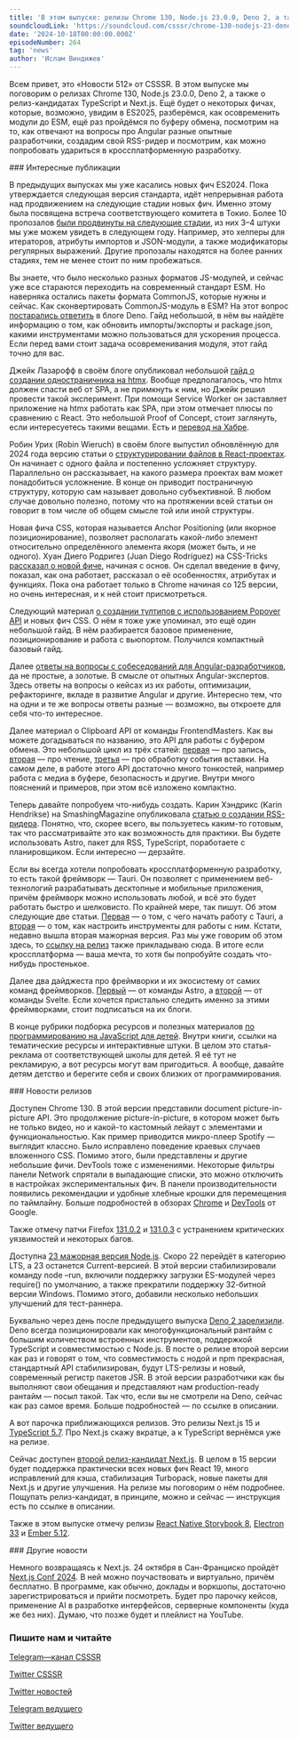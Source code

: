 ```yaml
---
title: 'В этом выпуске: релизы Chrome 130, Node.js 23.0.0, Deno 2, а также о релиз-кандидаты TypeScript и Next.js. Ещё, о некоторых фичах, которые, возможно, мы увидим в ES2025, разберёмся, как осовременить модули до ESM, ещё раз пройдёмся по буферу обмена, посмотрим на то, как отвечают на вопросы про Angular разные опытные разработчики, создадим свой RSS-ридер и посмотрим, как можно попробовать удариться в кроссплатформенную разработку.'
soundcloudLink: 'https://soundcloud.com/csssr/chrome-130-nodejs-23-deno-2-nextjs-15-rc-cjs-esm-anchor-positioning-clipboard-api'
date: '2024-10-18T00:00:00.000Z'
episodeNumber: 264
tag: 'news'
author: 'Ислам Виндижев'
---
```


Всем привет, это «Новости 512» от CSSSR. В этом выпуске мы поговорим о релизах Chrome 130, Node.js 23.0.0, Deno 2, а также о релиз-кандидатах TypeScript и Next.js. Ещё будет о некоторых фичах, которые, возможно, увидим в ES2025, разберёмся, как осовременить модули до ESM, ещё раз пройдёмся по буферу обмена, посмотрим на то, как отвечают на вопросы про Angular разные опытные разработчики, создадим свой RSS-ридер и посмотрим, как можно попробовать удариться в кроссплатформенную разработку.

<ParagraphWithImage imageName="laptopNews" >
  ### Интересные публикации

В предыдущих выпусках мы уже касались новых фич ES2024. Пока утверждается следующая версия стандарта, идёт непрерывная работа над продвижением на следующие стадии новых фич. Именно этому была посвящена встреча соответствующего комитета в Токио. Более 10 пропозалов [были продвинуты на следующие стадии](https://socket.dev/blog/tc39-advances-10-ecmascript-proposals-key-features-to-watch), из них 3–4 штуки мы уже можем увидеть в следующем году. Например, это хелперы для итераторов, атрибуты импортов и JSON-модули, а также модификаторы регулярных выражений. Другие пропозалы находятся на более ранних стадиях, тем не менее стоит по ним пробежаться.
</ParagraphWithImage>

Вы знаете, что было несколько разных форматов JS-модулей, и сейчас уже все стараются переходить на современный стандарт ESM. Но наверняка остались пакеты формата CommonJS, которые нужны и сейчас. Как сконвертировать CommonJS-модуль в ESM? На этот вопрос [постарались ответить](https://deno.com/blog/convert-cjs-to-esm) в блоге Deno. Гайд небольшой, в нём вы найдёте информацию о том, как обновить импорты/экспорты и package.json, какими инструментами можно пользоваться для ускорения процесса. Если перед вами стоит задача осовременивания модуля, этот гайд точно для вас.

Джейк Лазарофф в своём блоге опубликовал небольшой [гайд о создании одностраничника на htmx](https://jakelazaroff.com/words/building-a-single-page-app-with-htmx/). Вообще предполагалось, что htmx должен спасти веб от SPA, а не примкнуть к ним, но Джейк решил провести такой эксперимент. При помощи Service Worker он заставляет приложение на htmx работать как SPA, при этом отмечает плюсы по сравнению с React. Это небольшой Proof of Concept, стоит заглянуть, если интересуетесь такими вещами. Есть и [перевод на Хабре](https://habr.com/ru/companies/ruvds/articles/849854/).

Робин Урих (Robin Wieruch) в своём блоге выпустил обновлённую для 2024 года версию статьи о [структурировании файлов в React-проектах](https://www.robinwieruch.de/react-folder-structure/). Он начинает с одного файла и постепенно усложняет структуру. Параллельно он рассказывает, на какого размера проектах вам может понадобиться усложнение. В конце он приводит постраничную структуру, которую сам называет довольно субъективной. В любом случае довольно полезно, потому что на протяжении всей статьи он говорит в том числе об общем смысле той или иной структуры.

Новая фича CSS, которая называется Anchor Positioning (или якорное позиционирование), позволяет располагать какой-либо элемент относительно определённого элемента якоря (может быть, и не одного). Хуан Диего Родригез (Juan Diego Rodríguez) на CSS-Tricks [рассказал о новой фиче](https://css-tricks.com/css-anchor-positioning-guide/), начиная с основ. Он сделал введение в фичу, показал, как она работает, рассказал о её особенностях, атрибутах и функциях. Пока она работает только в Chrome начиная со 125 версии, но очень интересная, и к ней стоит присмотреться.

Следующий материал [о создании тултипов с использованием Popover API](https://www.voorhoede.nl/en/blog/the-popover-api-your-new-best-friend-for-tooltips/) и новых фич CSS. О нём я тоже уже упоминал, это ещё один небольшой гайд. В нём разбирается базовое применение, позиционирование и работа с вьюпортом. Получился компактный базовый гайд.

Далее [ответы на вопросы с собеседований для Angular-разработчиков](https://www.angularspace.com/18-interview-questions-answered-by-angular-experts-live-post/), да не простые, а золотые. В смысле от опытных Angular-экспертов. Здесь ответы на вопросы о кейсах из их работы, оптимизации, рефакторинге, вкладе в развитие Angular и другие. Интересно тем, что на одни и те же вопросы ответы разные — возможно, вы откроете для себя что-то интересное.

Далее материал о Clipboard API от команды FrontendMasters. Как вы можете догадываться по названию, это API для работы с буфером обмена. Это небольшой цикл из трёх статей: [первая](https://frontendmasters.com/blog/reading-from-the-clipboard-in-javascript/) — про запись, [вторая](https://frontendmasters.com/blog/writing-to-the-clipboard-in-javascript/) — про чтение, [третья](https://frontendmasters.com/blog/handling-paste-events-in-javascript/) — про обработку события вставки. На самом деле, в работе этого API достаточно много тонкостей, например работа с медиа в буфере, безопасность и другие. Внутри много пояснений и примеров, при этом всё изложено компактно.

Теперь давайте попробуем что-нибудь создать. Карин Хэндрикс (Karin Hendrikse) на SmashingMagazine опубликовала [статью о создании RSS-ридера](https://www.smashingmagazine.com/2024/10/build-static-rss-reader-fight-fomo/). Понятно, что, скорее всего, вы пользуетесь каким-то готовым, так что рассматривайте это как возможность для практики. Вы будете использовать Astro, пакет для RSS, TypeScript, поработаете с планировщиком. Если интересно — дерзайте.

Если вы всегда хотели попробовать кроссплатформенную разработку, то есть такой фреймворк — Tauri. Он позволяет с применением веб-технологий разрабатывать десктопные и мобильные приложения, причём фреймворк можно использовать любой, и всё это будет работать быстро и шелковисто. По крайней мере, так пишут. Об этом следующие две статьи. [Первая](https://habr.com/ru/articles/850192/) — о том, с чего начать работу с Tauri, а [вторая](https://habr.com/ru/articles/850558/) — о том, как настроить инструменты для работы с ним. Кстати, недавно вышла вторая мажорная версия. Раз мы уже говорим об этом здесь, то [ссылку на релиз](https://v2.tauri.app/blog/tauri-20/) также прикладываю сюда. В итоге если кроссплатформа — ваша мечта, то хотя бы попробуйте создать что-нибудь простенькое.

Далее два дайджеста про фреймворки и их экосистему от самих команд фреймворков. [Первый](https://astro.build/blog/whats-new-september-2024/) — от команды Astro, а [второй](https://svelte.dev/blog/whats-new-in-svelte-october-2024) — от команды Svelte. Если хочется пристально следить именно за этими фреймворками, стоит подписаться на их блоги.

В конце рубрики подборка ресурсов и полезных материалов [по программированию на JavaScript для детей](https://habr.com/ru/companies/pixel_study/articles/850128/). Внутри книги, ссылки на тематические ресурсы и интерактивные штуки. В целом это статья-реклама от соответствующей школы для детей. Я её тут не рекламирую, а вот ресурсы могут вам пригодиться. А вообще, давайте детям детство и берегите себя и своих близких от программирования.

<ParagraphWithImage imageName="manWithLaptop">
  ### Новости релизов

Доступен Chrome 130. В этой версии представили document picture-in-picture API. Это продолжение picture-in-picture, в котором может быть не только видео, но и какой-то кастомный лейаут с элементами и функциональностью. Как пример приводится микро-плеер Spotify — выглядит классно. Было исправлено поведение краевых случаев вложенного CSS. Помимо этого, были представлены и другие небольшие фичи. DevTools тоже с изменениями. Некоторые фильтры панели Network спрятали в выпадающие списки, это можно отключить в настройках экспериментальных фич. В панели производительности появились рекомендации и удобные хлебные крошки для перемещения по таймлайну. Больше подробностей в обзорах [Chrome](https://developer.chrome.com/blog/new-in-chrome-130) и [DevTools](https://developer.chrome.com/blog/new-in-devtools-130) от Google.
</ParagraphWithImage>

Также отмечу патчи Firefox [131.0.2](https://www.mozilla.org/en-US/firefox/131.0.2/releasenotes/) и [131.0.3](https://www.mozilla.org/en-US/firefox/131.0.3/releasenotes/) с устранением критических уязвимостей и некоторых багов.

Доступна [23 мажорная версия Node.js](https://nodejs.org/en/blog/release/v23.0.0). Скоро 22 перейдёт в категорию LTS, а 23 останется Current-версией. В этой версии стабилизировали команду node –run, включили поддержку загрузки ES-модулей через require() по умолчанию, а также прекратили поддержку 32-битной версии Windows. Помимо этого, добавили несколько небольших улучшений для тест-раннера.

Буквально через день после предыдущего выпуска [Deno 2 зарелизили](https://deno.com/blog/v2.0). Deno всегда позиционировали как многофункциональный рантайм с большим количеством встроенных инструментов, поддержкой TypeScript и совместимостью с Node.js. В посте о релизе второй версии как раз и говорят о том, что совместимость с нодой и npm прекрасная, стандартный API стабилизирован, будут LTS-релизы и новый, современный регистр пакетов JSR. В этой версии разработчики как бы выполняют свои обещания и представляют нам production-ready рантайм — посыл такой. Так что, если вы не смотрели на Deno, сейчас как раз самое время. Больше подробностей — по ссылке в описании.

А вот парочка приближающихся релизов. Это релизы Next.js 15 и [TypeScript 5.7](https://devblogs.microsoft.com/typescript/announcing-typescript-5-7-beta/). Про Next.js скажу вкратце, а к TypeScript вернёмся уже на релизе.

Сейчас доступен [второй релиз-кандидат Next.js](https://nextjs.org/blog/next-15-rc2). В целом в 15 версии будет поддержка практически всех новых фич React 19, много исправлений для кэша, стабилизация Turbopack, новые пакеты для Next.js и другие улучшения. На релизе мы поговорим о нём подробнее. Пощупать релиз-кандидат, в принципе, можно и сейчас — инструкция есть по ссылке в описании.

Также в этом выпуске отмечу релизы [React Native Storybook 8](https://storybook.js.org/blog/react-native-storybook-8/), [Electron 33](https://www.electronjs.org/blog/electron-33-0) и [Ember 5.12](https://blog.emberjs.com/ember-released-5-12/).

<ParagraphWithImage imageName="laptopNews" >
    ### Другие новости

Немного возвращаясь к Next.js. 24 октября в Сан-Франциско пройдёт [Next.js Conf 2024](https://nextjs.org/conf). В ней можно поучаствовать и виртуально, причём бесплатно. В программе, как обычно, доклады и воркшопы, достаточно зарегистрироваться и прийти посмотреть. Будет про парочку кейсов, применение AI в разработке интерфейсов, серверные компоненты (куда же без них). Думаю, что позже будет и плейлист на YouTube.
</ParagraphWithImage>

  ### Пишите нам и читайте
  [Telegram—канал CSSSR](https://t.me/csssr)

  [Twitter CSSSR](https://twitter.com/csssr_dev)

  [Twitter новостей](https://twitter.com/csssr_news)

  [Telegram ведущего](https://t.me/Vindizh)

  [Twitter ведущего](https://twitter.com/Vindizh)
